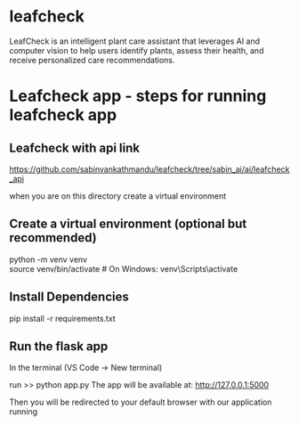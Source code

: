 # leafcheck
LeafCheck is an intelligent plant care assistant that leverages AI and computer vision to help users identify plants, assess their health, and receive personalized care recommendations.

# Leafcheck app - steps for running leafcheck app

## Leafcheck with api link
https://github.com/sabinvankathmandu/leafcheck/tree/sabin_ai/ai/leafcheck_api

when you are on this directory create a virtual environment

## Create a virtual environment (optional but recommended)
python -m venv venv  
source venv/bin/activate  # On Windows: venv\Scripts\activate

## Install Dependencies
pip install -r requirements.txt

## Run the flask app
In the terminal (VS Code -> New terminal)

run >> python app.py
The app will be available at: http://127.0.0.1:5000

Then you will be redirected to your default browser with our application running

